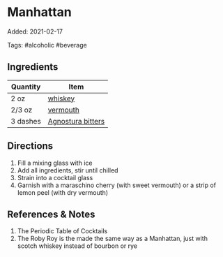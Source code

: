 # Manhattan

Added: 2021-02-17

Tags: #alcoholic #beverage

## Ingredients

| Quantity | Item                                                        |
| -------- | ----------------------------------------------------------- |
| 2 oz     | [whiskey](../_ingredients/whiskey.md)                       |
| 2/3 oz   | [vermouth](../_ingredients/vermouth.md)                     |
| 3 dashes | [Agnostura bitters](../_ingredients/agnostura%20bitters.md) |

## Directions

1. Fill a mixing glass with ice
2. Add all ingredients, stir until chilled
3. Strain into a cocktail glass
4. Garnish with a maraschino cherry (with sweet vermouth) or a strip of lemon peel (with dry vermouth)

## References & Notes

1. The Periodic Table of Cocktails
2. The Roby Roy is the made the same way as a Manhattan, just with scotch whiskey instead of bourbon or rye
